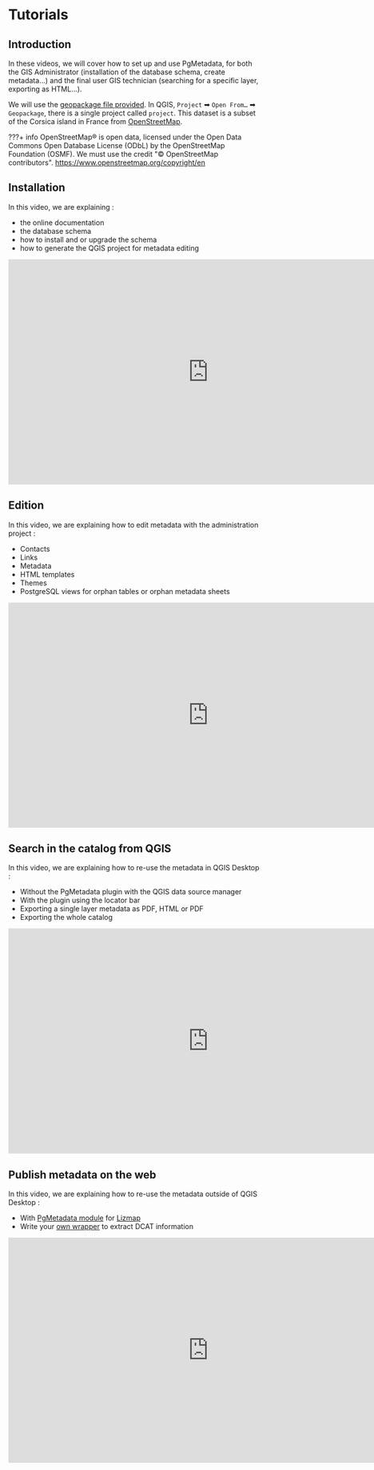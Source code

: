 # Tutorials

## Introduction

In these videos, we will cover how to set up and use PgMetadata, for both the 
GIS Administrator (installation of the database schema, create metadata…) and the final 
user GIS technician (searching for a specific layer, exporting as HTML…).

We will use the [geopackage file provided](./../media/example.gpkg). In QGIS, 
`Project` ➡ `Open From…` ➡ `Geopackage`, there is a single project called `project`.
This dataset is a subset of the Corsica island in France from [OpenStreetMap](https://www.openstreetmap.org).

???+ info
    OpenStreetMap® is open data, licensed under the Open Data Commons Open Database License (ODbL)
    by the OpenStreetMap Foundation (OSMF). We must use the credit "© OpenStreetMap contributors".
    https://www.openstreetmap.org/copyright/en

## Installation

In this video, we are explaining :

* the online documentation
* the database schema
* how to install and or upgrade the schema
* how to generate the QGIS project for metadata editing

<iframe width="800" height="450" src="https://www.youtube.com/embed/IaIIGHuogwM" title="YouTube video player" frameborder="0" allow="accelerometer; autoplay; clipboard-write; encrypted-media; gyroscope; picture-in-picture" allowfullscreen></iframe>

## Edition

In this video, we are explaining how to edit metadata with the administration project :

* Contacts
* Links
* Metadata
* HTML templates
* Themes
* PostgreSQL views for orphan tables or orphan metadata sheets

<iframe width="800" height="450" src="https://www.youtube.com/embed/IvoSMAlfCWA" title="YouTube video player" frameborder="0" allow="accelerometer; autoplay; clipboard-write; encrypted-media; gyroscope; picture-in-picture" allowfullscreen></iframe>

## Search in the catalog from QGIS

In this video, we are explaining how to re-use the metadata in QGIS Desktop :

* Without the PgMetadata plugin with the QGIS data source manager
* With the plugin using the locator bar
* Exporting a single layer metadata as PDF, HTML or PDF
* Exporting the whole catalog

<iframe width="800" height="450" src="https://www.youtube.com/embed/pXzFt--L2hc" title="YouTube video player" frameborder="0" allow="accelerometer; autoplay; clipboard-write; encrypted-media; gyroscope; picture-in-picture" allowfullscreen></iframe>

## Publish metadata on the web

In this video, we are explaining how to re-use the metadata outside of QGIS Desktop :

* With [PgMetadata module](https://github.com/3liz/lizmap-pgmetadata-module) for [Lizmap](https://github.com/3liz/lizmap-web-client/)
* Write your [own wrapper](./advanced.md) to extract DCAT information

<iframe width="800" height="450" src="https://www.youtube.com/embed/hVVU9xNqjaU" title="YouTube video player" frameborder="0" allow="accelerometer; autoplay; clipboard-write; encrypted-media; gyroscope; picture-in-picture" allowfullscreen></iframe>

